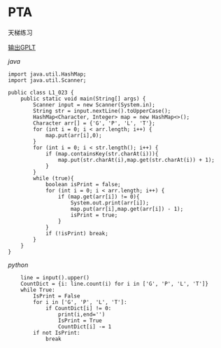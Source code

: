 # PTA
天梯练习

[输出GPLT](https://pintia.cn/problem-sets/994805046380707840/problems/994805113036587008)

_java_

    import java.util.HashMap;
    import java.util.Scanner;

    public class L1_023 {
        public static void main(String[] args) {
            Scanner input = new Scanner(System.in);
            String str = input.nextLine().toUpperCase();
            HashMap<Character, Integer> map = new HashMap<>();
            Character arr[] = {'G', 'P', 'L', 'T'};
            for (int i = 0; i < arr.length; i++) {
                map.put(arr[i],0);
            }
            for (int i = 0; i < str.length(); i++) {
                if (map.containsKey(str.charAt(i))){
                    map.put(str.charAt(i),map.get(str.charAt(i)) + 1);
                }
            }
            while (true){
                boolean isPrint = false;
                for (int i = 0; i < arr.length; i++) {
                    if (map.get(arr[i]) != 0){
                        System.out.print(arr[i]);
                        map.put(arr[i],map.get(arr[i]) - 1);
                        isPrint = true;
                    }
                }
                if (!isPrint) break;
            }
        }
    }

_python_

        line = input().upper()
        CountDict = {i: line.count(i) for i in ['G', 'P', 'L', 'T']}
        while True:
            IsPrint = False
            for i in ['G', 'P', 'L', 'T']:
                if CountDict[i] != 0:
                    print(i,end='')
                    IsPrint = True
                    CountDict[i] -= 1
            if not IsPrint:
                break
